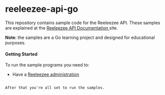 # reeleezee-api-go
This repository contains sample code for the Reeleezee API. These samples are explained at the [Reeleezee API Documentation ](http://developer.reeleezee.nl/docs/api/) site.

**Note**: the samples are a Go learning project and designed for educational purposes.

#### Getting Started
To run the sample programs you need to:

- Have a [Reeleezee administration](https://www.reeleezee.nl)
```

After that you're all set to run the samples.
